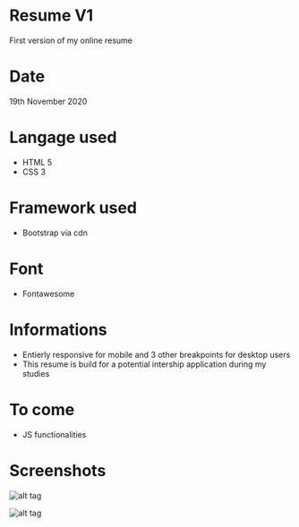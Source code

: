 # Resume V1
First version of my online resume

# Date
19th November 2020

# Langage used
- HTML 5
- CSS 3

# Framework used
- Bootstrap via cdn

# Font
- Fontawesome

# Informations
* Entierly responsive for mobile and 3 other breakpoints for desktop users
* This resume is build for a potential intership application during my studies

# To come
- JS functionalities

# Screenshots

![alt tag](https://user-images.githubusercontent.com/73991398/99702111-b3cd4500-2a95-11eb-8858-b7b0a801f2f8.png)

![alt tag](https://user-images.githubusercontent.com/73991398/99702216-d2334080-2a95-11eb-985a-1691dda2dbe7.png)
